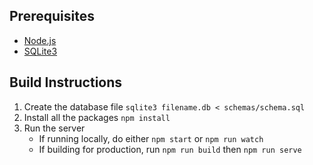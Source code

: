 ## Prerequisites
* [Node.js](https://docs.npmjs.com/downloading-and-installing-node-js-and-npm)
* [SQLite3](https://sqlite.org/cli.html)

## Build Instructions
1. Create the database file `sqlite3 filename.db < schemas/schema.sql`
2. Install all the packages `npm install`
3. Run the server
    * If running locally, do either `npm start` or `npm run watch`
    * If building for production, run `npm run build` then `npm run serve`